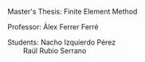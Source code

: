 Master's Thesis: Finite Element Method

Professor:  Àlex Ferrer Ferré

Students:   Nacho Izquierdo Pérez 	
            Raül Rubio Serrano
